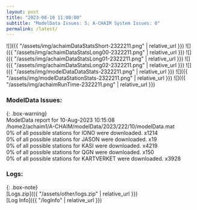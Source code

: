 ```yaml
---
layout: post
title: "2023-08-10 11:00:00"
subtitle: "ModelData Issues: 5; A-CHAIM System Issues: 0"
permalink: /latest/
---
```


![]({{ "/assets/img/achaimDataStatsShort-2322211.png" | relative_url }})
![]({{ "/assets/img/achaimDataStatsLong00-2322211.png" | relative_url }})
![]({{ "/assets/img/achaimDataStatsLong01-2322211.png" | relative_url }})
![]({{ "/assets/img/achaimDataStatsLong02-2322211.png" | relative_url }})
![]({{ "/assets/img/modelDataDataStats-2322211.png" | relative_url }})
![]({{ "/assets/img/modelDataStationStats-2322211.png" | relative_url }})
![]({{ "/assets/img/achaimRunTime-2322211.png" | relative_url }})


### ModelData Issues:  
  
{: .box-warning}  
 ModelData report for 10-Aug-2023 10:15:08   
 /home2/achaim1/A-CHAIM/modelData/2023/222/10/modelData.mat   
 0% of all possible stations for IONO were downloaded. x1214   
 0% of all possible stations for JASON were downloaded. x19   
 0% of all possible stations for KASI were downloaded. x4219   
 0% of all possible stations for QGN were downloaded. x150   
 0% of all possible stations for KARTVERKET were downloaded. x3928   
  


### Logs:  
  
{: .box-note}  
[Logs.zip]({{ "/assets/other/logs.zip" | relative_url }})  
[Log Info]({{ "/logInfo" | relative_url }})  

